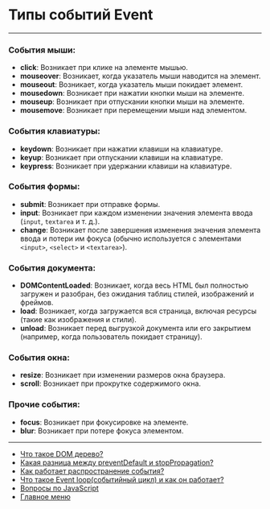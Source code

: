 # Типы событий Event

---

### События мыши:

- **click**: Возникает при клике на элементе мышью.
- **mouseover**: Возникает, когда указатель мыши наводится на элемент.
- **mouseout**: Возникает, когда указатель мыши покидает элемент.
- **mousedown**: Возникает при нажатии кнопки мыши на элементе.
- **mouseup**: Возникает при отпускании кнопки мыши на элементе.
- **mousemove**: Возникает при перемещении мыши над элементом.

### События клавиатуры:

- **keydown**: Возникает при нажатии клавиши на клавиатуре.
- **keyup**: Возникает при отпускании клавиши на клавиатуре.
- **keypress**: Возникает при удержании клавиши на клавиатуре.

### События формы:

- **submit**: Возникает при отправке формы.
- **input**: Возникает при каждом изменении значения элемента ввода (`input`, `textarea` и т. д.).
- **change**: Возникает после завершения изменения значения элемента ввода и потери им фокуса (обычно используется с элементами `<input>`, `<select>` и `<textarea>`).

### События документа:

- **DOMContentLoaded**: Возникает, когда весь HTML был полностью загружен и разобран, без ожидания таблиц стилей, изображений и фреймов.
- **load**: Возникает, когда загружается вся страница, включая ресурсы (такие как изображения и стили).
- **unload**: Возникает перед выгрузкой документа или его закрытием (например, когда пользователь покидает страницу).

### События окна:

- **resize**: Возникает при изменении размеров окна браузера.
- **scroll**: Возникает при прокрутке содержимого окна.

### Прочие события:

- **focus**: Возникает при фокусировке на элементе.
- **blur**: Возникает при потере фокуса элементом.

---

- [Что такое DOM дерево?](../DOM/dom.md)
- [Какая разница между preventDefault и stopPropagation?](./event/preventDefaultStopPropagation.md)
- [Как работает распространение события?](./event/propagation.md)
- [Что такое Event loop(cобытийный цикл) и как он работает?](./event/eventLoop.md)
- [Вопросы по JavaScript](../javaScript.md)
- [Главное меню](../../README.md)
